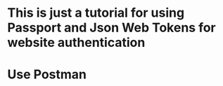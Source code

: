 # This is just a tutorial for using Passport and Json Web Tokens for website authentication

# Use Postman